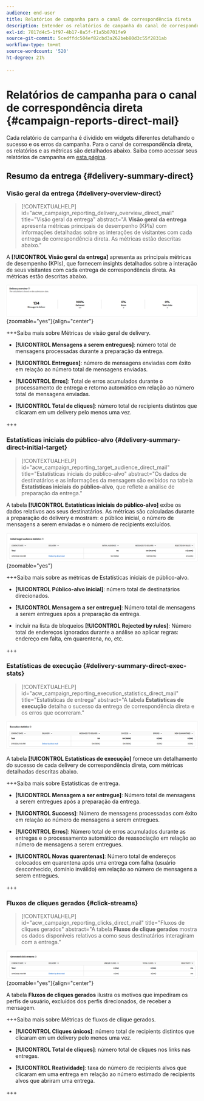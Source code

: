 ```yaml
---
audience: end-user
title: Relatórios de campanha para o canal de correspondência direta
description: Entender os relatórios de campanha do canal de correspondência direta
exl-id: 7817d4c5-1f97-4b17-8a5f-f1a5b8701fe9
source-git-commit: 5cedffdc504ef82cbd3a262beb80d3c55f2831ab
workflow-type: tm+mt
source-wordcount: '520'
ht-degree: 21%

---
```


# Relatórios de campanha para o canal de correspondência direta {#campaign-reports-direct-mail}

Cada relatório de campanha é dividido em widgets diferentes detalhando o sucesso e os erros da campanha. Para o canal de correspondência direta, os relatórios e as métricas são detalhados abaixo. Saiba como acessar seus relatórios de campanha em [esta página](campaign-reports.md).

## Resumo da entrega {#delivery-summary-direct}

### Visão geral da entrega {#delivery-overview-direct}

>[!CONTEXTUALHELP]
>id="acw_campaign_reporting_delivery_overview_direct_mail"
>title="Visão geral da entrega"
>abstract="A **Visão geral da entrega** apresenta métricas principais de desempenho (KPIs) com informações detalhadas sobre as interações de visitantes com cada entrega de correspondência direta. As métricas estão descritas abaixo."

A **[!UICONTROL Visão geral da entrega]** apresenta as principais métricas de desempenho (KPIs), que fornecem insights detalhados sobre a interação de seus visitantes com cada entrega de correspondência direta. As métricas estão descritas abaixo.

![](assets/direct-mail-campaign-overview.png){zoomable="yes"}{align="center"}

+++Saiba mais sobre Métricas de visão geral de delivery.

* **[!UICONTROL Mensagens a serem entregues]**: número total de mensagens processadas durante a preparação da entrega.

* **[!UICONTROL Entregues]**: número de mensagens enviadas com êxito em relação ao número total de mensagens enviadas.

* **[!UICONTROL Erros]**: Total de erros acumulados durante o processamento de entrega e retorno automático em relação ao número total de mensagens enviadas.

* **[!UICONTROL Total de cliques]**: número total de recipients distintos que clicaram em um delivery pelo menos uma vez.

+++

### Estatísticas iniciais do público-alvo {#delivery-summary-direct-initial-target}

>[!CONTEXTUALHELP]
>id="acw_campaign_reporting_target_audience_direct_mail"
>title="Estatísticas iniciais do público-alvo"
>abstract="Os dados de destinatários e as informações da mensagem são exibidos na tabela **Estatísticas iniciais do público-alvo**, que reflete a análise de preparação da entrega."

A tabela **[!UICONTROL Estatísticas iniciais do público-alvo]** exibe os dados relativos aos seus destinatários. As métricas são calculadas durante a preparação do delivery e mostram: o público inicial, o número de mensagens a serem enviadas e o número de recipients excluídos.

![](assets/direct-mail-campaign-target-audience.png){zoomable="yes"}

+++Saiba mais sobre as métricas de Estatísticas iniciais de público-alvo.

* **[!UICONTROL Público-alvo inicial]**: número total de destinatários direcionados.

* **[!UICONTROL Mensagem a ser entregue]**: Número total de mensagens a serem entregues após a preparação da entrega.

* incluir na lista de bloqueios **[!UICONTROL Rejected by rules]**: Número total de endereços ignorados durante a análise ao aplicar regras: endereço em falta, em quarentena, no, etc.

+++

### Estatísticas de execução {#delivery-summary-direct-exec-stats}

>[!CONTEXTUALHELP]
>id="acw_campaign_reporting_execution_statistics_direct_mail"
>title="Estatísticas de entrega"
>abstract="A tabela **Estatísticas de execução** detalha o sucesso da entrega de correspondência direta e os erros que ocorreram."

![](assets/direct-mail-campaign-exec.png)

A tabela **[!UICONTROL Estatísticas de execução]** fornece um detalhamento do sucesso de cada delivery de correspondência direta, com métricas detalhadas descritas abaixo.

+++Saiba mais sobre Estatísticas de entrega.

* **[!UICONTROL Mensagem a ser entregue]**: Número total de mensagens a serem entregues após a preparação da entrega.

* **[!UICONTROL Success]**: Número de mensagens processadas com êxito em relação ao número de mensagens a serem entregues.

* **[!UICONTROL Erros]**: Número total de erros acumulados durante as entregas e o processamento automático de reassociação em relação ao número de mensagens a serem entregues.

* **[!UICONTROL Novas quarentenas]**: Número total de endereços colocados em quarentena após uma entrega com falha (usuário desconhecido, domínio inválido) em relação ao número de mensagens a serem entregues.

+++

### Fluxos de cliques gerados {#click-streams}

>[!CONTEXTUALHELP]
>id="acw_campaign_reporting_clicks_direct_mail"
>title="Fluxos de cliques gerados"
>abstract="A tabela **Fluxos de clique gerados** mostra os dados disponíveis relativos a como seus destinatários interagiram com a entrega."

![](assets/direct-mail-campaign-clicks.png){zoomable="yes"}{align="center"}

A tabela **Fluxos de cliques gerados** ilustra os motivos que impediram os perfis de usuário, excluídos dos perfis direcionados, de receber a mensagem.

+++Saiba mais sobre Métricas de fluxos de clique gerados.

* **[!UICONTROL Cliques únicos]**: número total de recipients distintos que clicaram em um delivery pelo menos uma vez.

* **[!UICONTROL Total de cliques]**: número total de cliques nos links nas entregas.

* **[!UICONTROL Reatividade]**: taxa do número de recipients alvos que clicaram em uma entrega em relação ao número estimado de recipients alvos que abriram uma entrega.

+++
